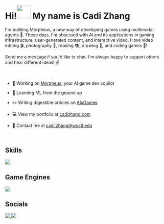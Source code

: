 <!--Header and subheading-->
<h1 align="left"><b>Hi!</b><img src="https://media.giphy.com/media/hvRJCLFzcasrR4ia7z/giphy.gif" width="45"><b> My name is Cadi Zhang</b></h1>
<p>I'm building Morpheus, a new way of developing games using multimodal agents 🤖. These days, I'm obsessed with AI and its applications in gaming infrastructure, user-generated content, and interactive video. I love video editing 🎬, photography 📸, reading 📚, drawing 🎨, and coding games 👾!</p>
<p>Send me a message if you'd like to chat. I'm always happy to support others and hear different ideas! ✌️</p>

<!--my bio information-->
<br/>

- 🚀 Working on [Morpheus](https://morpheusgames.vercel.app), your AI game dev copilot 

- 🌱 Learning ML from the ground up

- ✏️ Writing digestible articles on [AIxGames](https://cadizhang.substack.com)

- 💻 View my portfolio at [cadizhang.com](https://cadizhang.com)

- 📩 Contact me at cadi.zhang@wustl.edu

<br/>


<!--Skills section-->
<h2 align="left"><b>Skills</b></h2>

<!--tech stack icons-->
<p align="left">
  <a href="https://skillicons.dev">
    <img src="https://skillicons.dev/icons?i=cs,cpp,js,html,css,react,python,java,swift,figma,nodejs,ts&perline=6" />
  </a>
</p>


<!--Game Engines-->
<h2 align="left"><b>Game Engines</b></h2>

<!--engine icons-->
<p align="left">
  <a href="https://skillicons.dev">
    <img src="https://skillicons.dev/icons?i=unity,godot,unreal&perline=6" />
  </a>
</p>

<!--Socials-->
<h2 align="left"><b>Socials</b></h2>

<!--social icons-->
<p align="left">
  <a href="https://www.linkedin.com/in/cadizhang/">
    <img src="https://skillicons.dev/icons?i=linkedin"/>
  </a>
    <a href="https://x.com/CadiZhang">
    <img src="https://skillicons.dev/icons?i=twitter"/>
</p>
